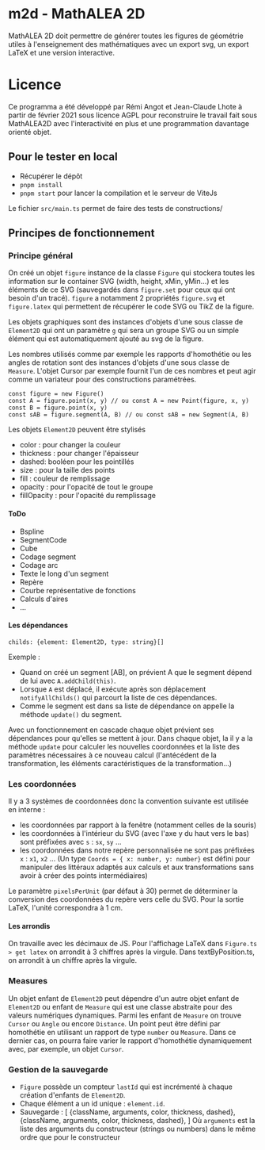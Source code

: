 # m2d - MathALEA 2D

MathALEA 2D doit permettre de générer toutes les figures de géométrie utiles à l'enseignement des mathématiques avec un export svg, un export LaTeX et une version interactive.

# Licence

Ce programma a été développé par Rémi Angot et Jean-Claude Lhote à partir de février 2021 sous licence AGPL pour reconstruire le travail fait sous MathALEA2D avec l'interactivité en plus et une programmation davantage orienté objet.

## Pour le tester en local

- Récupérer le dépôt
- `pnpm install`
- `pnpm start` pour lancer la compilation et le serveur de ViteJs

Le fichier `src/main.ts` permet de faire des tests de constructions/

## Principes de fonctionnement

### Principe général

On créé un objet `figure` instance de la classe `Figure` qui stockera toutes les information sur le container SVG (width, height, xMin, yMin...) et les éléments de ce SVG (sauvegardés dans `figure.set` pour ceux qui ont besoin d'un tracé). `figure` a notamment 2 propriétés `figure.svg` et `figure.latex` qui permettent de récupérer le code SVG ou TikZ de la figure.

Les objets graphiques sont des instances d'objets d'une sous classe de `Element2D` qui ont un paramètre `g` qui sera un groupe SVG ou un simple élément qui est automatiquement ajouté au svg de la figure.

Les nombres utilisés comme par exemple les rapports d'homothétie ou les angles de rotation sont des instances d'objets d'une sous classe de  `Measure`. L'objet Cursor par exemple fournit l'un de ces nombres et peut agir comme un variateur pour des constructions paramétrées.

```
const figure = new Figure()
const A = figure.point(x, y) // ou const A = new Point(figure, x, y)
const B = figure.point(x, y)
const sAB = figure.segment(A, B) // ou const sAB = new Segment(A, B)
```

Les objets `Element2D` peuvent être stylisés
- color : pour changer la couleur
- thickness : pour changer l'épaisseur
- dashed: booléen pour les pointillés
- size : pour la taille des points
- fill : couleur de remplissage
- opacity : pour l'opacité de tout le groupe
- fillOpacity : pour l'opacité du remplissage

#### ToDo

- Bspline
- SegmentCode
- Cube
- Codage segment
- Codage arc
- Texte le long d'un segment
- Repère
- Courbe représentative de fonctions
- Calculs d'aires
- ...





#### Les dépendances

```
childs: {element: Element2D, type: string}[]
```

Exemple : 
- Quand on créé un segment [AB], on prévient A que le segment dépend de lui avec `A.addChild(this)`.
- Lorsque `A` est déplacé, il exécute après son déplacement `notifyAllChilds()` qui parcourt la liste de ces dépendances.
- Comme le segment est dans sa liste de dépendance on appelle la méthode `update()`  du segment.

Avec un fonctionnement en cascade chaque objet prévient ses dépendances pour qu'elles se mettent à jour. Dans chaque objet, la il y a la méthode `update` pour calculer les nouvelles coordonnées et la liste des paramètres nécessaires à ce nouveau calcul (l'antécédent de la transformation, les éléments caractéristiques de la transformation...)


### Les coordonnées

Il y a 3 systèmes de coordonnées donc la convention suivante est utilisée en interne : 
- les coordonnées par rapport à la fenêtre (notamment celles de la souris) 
- les coordonnées à l'intérieur du SVG (avec l'axe y du haut vers le bas) sont préfixées avec `s` : `sx`, `sy` ...
- les coordonnées dans notre repère personnalisée ne sont pas préfixées `x` : `x1`, `x2` ... (Un type `Coords = { x: number, y: number}` est défini pour manipuler des littéraux adaptés aux calculs et aux transformations sans avoir à créer des points intermédiaires)

Le paramètre `pixelsPerUnit` (par défaut à 30) permet de déterminer la conversion des coordonnées du repère vers celle du SVG. Pour la sortie LaTeX, l'unité correspondra à 1 cm.

#### Les arrondis

On travaille avec les décimaux de JS. Pour l'affichage LaTeX dans `Figure.ts > get latex` on arrondit à 3 chiffres après la virgule.
Dans textByPosition.ts, on arrondit à un chiffre après la virgule.


### Measures

Un objet enfant de `Element2D` peut dépendre d'un autre objet enfant de `Element2D` ou enfant de `Measure` qui est une classe abstraite pour des valeurs numériques dynamiques.
Parmi les enfant de `Measure` on trouve `Cursor` ou `Angle` ou encore `Distance`.
 Un point peut être défini par homothétie en utilisant un rapport de type `number` ou `Measure`. Dans ce dernier cas, on pourra faire varier le rapport d'homothétie dynamiquement avec, par exemple, un objet `Cursor`.

 ### Gestion de la sauvegarde

 * `Figure` possède un compteur `lastId` qui est incrémenté à chaque création d'enfants de `Element2D`.
 * Chaque élément a un id unique : `element.id`.
 * Sauvegarde : 
   [ 
       {className, arguments, color, thickness, dashed},
       {className, arguments, color, thickness, dashed},
   ]
 Où `arguments` est la liste des arguments du constructeur (strings ou numbers) dans le même ordre que pour le constructeur


